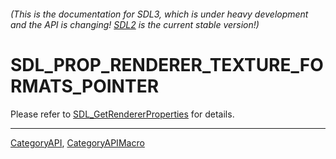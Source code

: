 ###### (This is the documentation for SDL3, which is under heavy development and the API is changing! [SDL2](https://wiki.libsdl.org/SDL2/) is the current stable version!)
# SDL_PROP_RENDERER_TEXTURE_FORMATS_POINTER

Please refer to [SDL_GetRendererProperties](SDL_GetRendererProperties) for details.

----
[CategoryAPI](CategoryAPI), [CategoryAPIMacro](CategoryAPIMacro)

